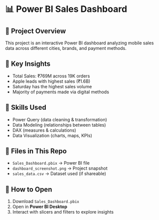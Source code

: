 # 📊 Power BI Sales Dashboard

## 🔹 Project Overview
This project is an interactive Power BI dashboard analyzing mobile sales data across different cities, brands, and payment methods.  

## 🔹 Key Insights
- Total Sales: ₹769M across 19K orders  
- Apple leads with highest sales (₹1.6B)  
- Saturday has the highest sales volume  
- Majority of payments made via digital methods  

## 🔹 Skills Used
- Power Query (data cleaning & transformation)  
- Data Modeling (relationships between tables)  
- DAX (measures & calculations)  
- Data Visualization (charts, maps, KPIs)  

## 🔹 Files in This Repo
- `Sales_Dashboard.pbix` → Power BI file  
- `dashboard_screenshot.png` → Project snapshot  
- `sales_data.csv` → Dataset used (if shareable)  

## 🔹 How to Open
1. Download `Sales_Dashboard.pbix`  
2. Open in **Power BI Desktop**  
3. Interact with slicers and filters to explore insights  
